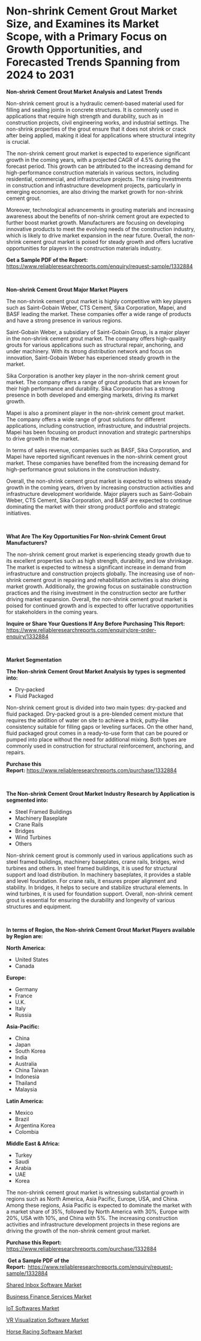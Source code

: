 <p><h1>Non-shrink Cement Grout Market Size, and Examines its Market Scope, with a Primary Focus on Growth Opportunities, and Forecasted Trends Spanning from 2024 to 2031</h1></p><p><strong>Non-shrink Cement Grout Market Analysis and Latest Trends</strong></p>
<p><p>Non-shrink cement grout is a hydraulic cement-based material used for filling and sealing joints in concrete structures. It is commonly used in applications that require high strength and durability, such as in construction projects, civil engineering works, and industrial settings. The non-shrink properties of the grout ensure that it does not shrink or crack after being applied, making it ideal for applications where structural integrity is crucial.</p><p>The non-shrink cement grout market is expected to experience significant growth in the coming years, with a projected CAGR of 4.5% during the forecast period. This growth can be attributed to the increasing demand for high-performance construction materials in various sectors, including residential, commercial, and infrastructure projects. The rising investments in construction and infrastructure development projects, particularly in emerging economies, are also driving the market growth for non-shrink cement grout.</p><p>Moreover, technological advancements in grouting materials and increasing awareness about the benefits of non-shrink cement grout are expected to further boost market growth. Manufacturers are focusing on developing innovative products to meet the evolving needs of the construction industry, which is likely to drive market expansion in the near future. Overall, the non-shrink cement grout market is poised for steady growth and offers lucrative opportunities for players in the construction materials industry.</p></p>
<p><strong>Get a Sample PDF of the Report:&nbsp;</strong> <a href="https://www.reliableresearchreports.com/enquiry/request-sample/1332884">https://www.reliableresearchreports.com/enquiry/request-sample/1332884</a></p>
<p>&nbsp;</p>
<p><strong>Non-shrink Cement Grout Major Market Players</strong></p>
<p><p>The non-shrink cement grout market is highly competitive with key players such as Saint-Gobain Weber, CTS Cement, Sika Corporation, Mapei, and BASF leading the market. These companies offer a wide range of products and have a strong presence in various regions.</p><p>Saint-Gobain Weber, a subsidiary of Saint-Gobain Group, is a major player in the non-shrink cement grout market. The company offers high-quality grouts for various applications such as structural repair, anchoring, and under machinery. With its strong distribution network and focus on innovation, Saint-Gobain Weber has experienced steady growth in the market.</p><p>Sika Corporation is another key player in the non-shrink cement grout market. The company offers a range of grout products that are known for their high performance and durability. Sika Corporation has a strong presence in both developed and emerging markets, driving its market growth.</p><p>Mapei is also a prominent player in the non-shrink cement grout market. The company offers a wide range of grout solutions for different applications, including construction, infrastructure, and industrial projects. Mapei has been focusing on product innovation and strategic partnerships to drive growth in the market.</p><p>In terms of sales revenue, companies such as BASF, Sika Corporation, and Mapei have reported significant revenues in the non-shrink cement grout market. These companies have benefited from the increasing demand for high-performance grout solutions in the construction industry.</p><p>Overall, the non-shrink cement grout market is expected to witness steady growth in the coming years, driven by increasing construction activities and infrastructure development worldwide. Major players such as Saint-Gobain Weber, CTS Cement, Sika Corporation, and BASF are expected to continue dominating the market with their strong product portfolio and strategic initiatives.</p></p>
<p>&nbsp;</p>
<p><strong>What Are The Key Opportunities For Non-shrink Cement Grout Manufacturers?</strong></p>
<p><p>The non-shrink cement grout market is experiencing steady growth due to its excellent properties such as high strength, durability, and low shrinkage. The market is expected to witness a significant increase in demand from infrastructure and construction projects globally. The increasing use of non-shrink cement grout in repairing and rehabilitation activities is also driving market growth. Additionally, the growing focus on sustainable construction practices and the rising investment in the construction sector are further driving market expansion. Overall, the non-shrink cement grout market is poised for continued growth and is expected to offer lucrative opportunities for stakeholders in the coming years.</p></p>
<p><strong>Inquire or Share Your Questions If Any Before Purchasing This Report:</strong> <a href="https://www.reliableresearchreports.com/enquiry/pre-order-enquiry/1332884">https://www.reliableresearchreports.com/enquiry/pre-order-enquiry/1332884</a></p>
<p>&nbsp;</p>
<p><strong>Market Segmentation</strong></p>
<p><strong>The Non-shrink Cement Grout Market Analysis by types is segmented into:</strong></p>
<p><ul><li>Dry-packed</li><li>Fluid Packaged</li></ul></p>
<p><p>Non-shrink cement grout is divided into two main types: dry-packed and fluid packaged. Dry-packed grout is a pre-blended cement mixture that requires the addition of water on site to achieve a thick, putty-like consistency suitable for filling gaps or leveling surfaces. On the other hand, fluid packaged grout comes in a ready-to-use form that can be poured or pumped into place without the need for additional mixing. Both types are commonly used in construction for structural reinforcement, anchoring, and repairs.</p></p>
<p><strong>Purchase this Report:&nbsp;</strong><a href="https://www.reliableresearchreports.com/purchase/1332884">https://www.reliableresearchreports.com/purchase/1332884</a></p>
<p>&nbsp;</p>
<p><strong>The Non-shrink Cement Grout Market Industry Research by Application is segmented into:</strong></p>
<p><ul><li>Steel Framed Buildings</li><li>Machinery Baseplate</li><li>Crane Rails</li><li>Bridges</li><li>Wind Turbines</li><li>Others</li></ul></p>
<p><p>Non-shrink cement grout is commonly used in various applications such as steel framed buildings, machinery baseplates, crane rails, bridges, wind turbines and others. In steel framed buildings, it is used for structural support and load distribution. In machinery baseplates, it provides a stable and level foundation. For crane rails, it ensures proper alignment and stability. In bridges, it helps to secure and stabilize structural elements. In wind turbines, it is used for foundation support. Overall, non-shrink cement grout is essential for ensuring the durability and longevity of various structures and equipment.</p></p>
<p>&nbsp;</p>
<p><strong>In terms of Region, the Non-shrink Cement Grout Market Players available by Region are:</strong></p>
<p>
    <p> <strong> North America: </strong>
        <ul>
            <li>United States</li>
            <li>Canada</li>
        </ul>
        </p> 
    <p> <strong> Europe: </strong>
        <ul>
            <li>Germany</li>
            <li>France</li>
            <li>U.K.</li>
            <li>Italy</li>
            <li>Russia</li>
        </ul>
        </p> 
    <p> <strong> Asia-Pacific: </strong>
        <ul>
            <li>China</li>
            <li>Japan</li>
            <li>South Korea</li>
            <li>India</li>
            <li>Australia</li>
            <li>China Taiwan</li>
            <li>Indonesia</li>
            <li>Thailand</li>
            <li>Malaysia</li>
        </ul>
        </p> 
    <p> <strong> Latin America: </strong>
        <ul>
            <li>Mexico</li>
            <li>Brazil</li>
            <li>Argentina Korea</li>
            <li>Colombia</li>
        </ul>
        </p> 
    <p> <strong> Middle East & Africa: </strong>
        <ul>
            <li>Turkey</li>
            <li>Saudi</li>
            <li>Arabia</li>
            <li>UAE</li>
            <li>Korea</li>
        </ul>
    </p>
    </p>
<p><p>The non-shrink cement grout market is witnessing substantial growth in regions such as North America, Asia Pacific, Europe, USA, and China. Among these regions, Asia Pacific is expected to dominate the market with a market share of 35%, followed by North America with 30%, Europe with 20%, USA with 10%, and China with 5%. The increasing construction activities and infrastructure development projects in these regions are driving the growth of the non-shrink cement grout market.</p></p>
<p><strong>Purchase this Report: </strong><a href="https://www.reliableresearchreports.com/purchase/1332884">https://www.reliableresearchreports.com/purchase/1332884</a></p>
<p>&nbsp;<strong>Get a Sample PDF of the Report:&nbsp;&nbsp;</strong><a href="https://www.reliableresearchreports.com/enquiry/request-sample/1332884">https://www.reliableresearchreports.com/enquiry/request-sample/1332884</a></p>
<p><strong></strong></p>
<p><p><a href="https://medium.com/p/7ab8d664a716/edit">Shared Inbox Software Market</a></p><p><a href="https://medium.com/p/cce6fcbd2c4c/edit">Business Finance Services Market</a></p><p><a href="https://medium.com/p/95b87090ba93/edit">IoT Softwares Market</a></p><p><a href="https://medium.com/p/8001ab935f07/edit">VR Visualization Software Market</a></p><p><a href="https://medium.com/p/fd85e4b080b0/edit">Horse Racing Software Market</a></p></p>